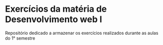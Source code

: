 # Exercícios da matéria de Desenvolvimento web I
Repositório dedicado a armazenar os exercícios realizados durante as aulas do 1° semestre
